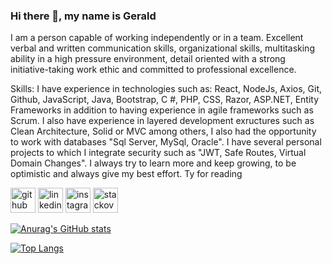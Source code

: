 ### Hi there 👋, my name is Gerald
<!-- ![](https://i.postimg.cc/Z0zk1mWj/Azul-y-Blanco-Foto-Helv-tica-Moderna-Programa-de-Vacunaci-n-Salud-General-Banner.png) -->

I am a person capable of working independently or in a team. Excellent verbal and written communication skills, organizational skills, multitasking ability in a high pressure environment, detail oriented with a strong initiative-taking work ethic and committed to professional excellence.

Skills: I have experience in technologies such as: React, NodeJs, Axios, Git, Github, JavaScript, Java, Bootstrap, C #, PHP, CSS, Razor, ASP.NET, Entity Frameworks in addition to having experience in agile frameworks such as Scrum. I also have experience in layered development exructures such as Clean Architecture, Solid or MVC among others, I also had the opportunity to work with databases "Sql Server, MySql, Oracle". I have several personal projects to which I integrate security such as "JWT, Safe Routes, Virtual Domain Changes". I always try to learn more and keep growing, to be optimistic and always give my best effort. Ty for reading



[<img src='https://cdn.jsdelivr.net/npm/simple-icons@3.0.1/icons/github.svg' alt='github' height='40'>](https://github.com/GRZ29)  [<img src='https://cdn.jsdelivr.net/npm/simple-icons@3.0.1/icons/linkedin.svg' alt='linkedin' height='40'>](https://www.linkedin.com/in/gerald-rosales-6047b8199/)  [<img src='https://cdn.jsdelivr.net/npm/simple-icons@3.0.1/icons/instagram.svg' alt='instagram' height='40'>](https://www.instagram.com/_gerrz_/?hl=es/)  [<img src='https://cdn.jsdelivr.net/npm/simple-icons@3.0.1/icons/stackoverflow.svg' alt='stackoverflow' height='40'>](https://stackoverflow.com/users/16539041/grz)  

[![Anurag's GitHub stats](https://github-readme-stats.vercel.app/api?username=GRZ29)](https://github.com/anuraghazra/github-readme-stats)

[![Top Langs](https://github-readme-stats.vercel.app/api/top-langs/?username=GRZ29&layout=compact)](https://github.com/anuraghazra/github-readme-stats) 
